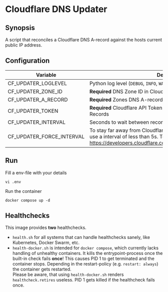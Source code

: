 # Cloudflare DNS Updater
## Synopsis
A script that reconciles a Cloudflare DNS A-record against the hosts current public IP address.

## Configuration 

| Variable                  | Description | Default |
|---------------------------|-------------|---------|
| CF_UPDATER_LOGLEVEL       | Python log level (`DEBUG`, `INFO`, `WARNING`, `ERROR`, `CRITICAL`) |  `INFO` |
| CF_UPDATER_ZONE_ID        | **Required** DNS Zone ID  in Cloudflare Websites Dashboard | `""` |
| CF_UPDATER_A_RECORD       | **Required** Zones DNS A-record to change | `""` |
| CF_UPDATER_TOKEN          | **Required** Cloudflare API Token with permissions to change DNS Records | `""` |
| CF_UPDATER_INTERVAL       | Seconds to wait between reconsiliation runs | `30` |
| CF_UPDATER_FORCE_INTERVAL | To stay far away from Cloudflares rate limits, it's not recomended to use a interval of less than 5s. To override this set to `True`. See https://developers.cloudflare.com/fundamentals/api/reference/limits/| `False`|

## Run
Fill a env-file with your details
```
vi .env
```

Run the container 
```
docker compose up -d
```

## Healthchecks
This image provides **two** healthchecks.  
- `health.sh` for all systems that can handle healthchecks sanely, like Kubernetes, Docker Swarm, etc.  
- `health-docker.sh` is intended for `docker compose`, which currently lacks handling of unhealthy containers. It kills the entrypoint-process once the built-in check fails **once**! This causes PID 1 to get terminated and the container stops.
Depending in the restart-policy (e.g. `restart: always`) the container gets restarted.  
Please be aware, that using `health-docker.sh` renders `healthcheck.retires` useless. PID 1 gets killed if the healthcheck fails once.